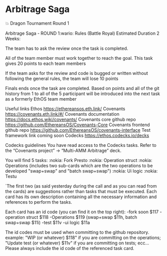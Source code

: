 # Arbitrage Saga
💥 Dragon Tournament Round 1

Arbitrage Saga - ROUND 1:wario: 
Rules (Battle Royal) Estimated Duration 2 Weeks:

The team has to ask the review once the task is completed.

All of the team member must work together to reach the goal. This task gives 20 points to each team members

If the team asks for the review and code is bugged or written without following the general rules, the team will lose 10 points

Finals ends once the task are completed.
Based on points and all of the git history from 1 to all of the 5 participant will be introduced into the next task as a formerly EthOS team member

Useful links
Ethos https://ethereansos.eth.link/
Covenants https://covenants.eth.link/#/
Covenants documentation https://docs.ethos.wiki/covenants/
Covenants core github repo https://github.com/EthereansOS/Covenants-Core
Covenants frontend github repo https://github.com/EthereansOS/covenants-interface
Test framework link coming soon
Codecks https://ethos.codecks.io/decks

Codecks guidelines
You have read access to the Codecks tasks. Refer to the “Covenants project” -> “Multi-AMM Arbitrage” deck. 

You will find 5 tasks:
:nokia: Fork Presto
:nokia: Operation struct
:nokia: Operations (includes two sub-cards which are the two operations to be developed "swap+swap" and "batch swap+swap")
:nokia: Ui logic 
:nokia: Testu

`The first two (as said yesterday during the call and as you can read from the cards) are suggestions rather than tasks that must be executed. 
Each card has its own description containing all the necessary information and references to perform the tasks.


Each card has an id code (you can find it on the top right):
-fork soon $117
-operation struct $118
-Operations $119 (swap+swap $11h, batch swap+swap $11i)
-test $11v
-ui logic $11a

The id codes must be used when committing to the github repository.
example:
"WIP (or whatever) $118" if you are committing on the operations;
"Update test (or whatever) $11v" if you are committing on tests;
ecc...
Please always include the id code of the referenced task card.

